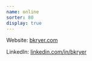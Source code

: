 ```yaml
---
name: online
sorter: 80
display: true
---
```


Website: [bkryer.com][1]

LinkedIn: [linkedin.com/in/bkryer][2]

[1]:	http://bkryer.com "brianryer dot com"
[2]:	http://linkedin.com/in/bkryer "Brian Ryer on LinkedIn"